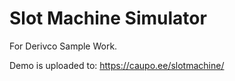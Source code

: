 # Slot Machine Simulator
For Derivco Sample Work.

Demo is uploaded to: https://caupo.ee/slotmachine/
